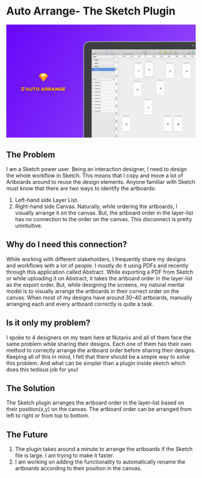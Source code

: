 # Auto Arrange- The Sketch Plugin
![The plugin in action](Final-GIF-2.gif)

## The Problem
I am a Sketch power user. Being an interaction designer, I need to design the whole workflow in Sketch. This means that I copy and move a lot of Artboards around to reuse the design elements.
Anyone familiar with Sketch must know that there are two ways to identify the artboards:
1. Left-hand side Layer List.
2. Right-hand side Canvas.
Naturally, while ordering the artboards, I visually arrange it on the canvas. But, the artboard order in the layer-list has no connection to the order on the canvas. This disconnect is pretty unintuitive.

## Why do I need this connection?
While working with different stakeholders, I frequently share my designs and workflows with a lot of people. I mostly do it using PDFs and recently through this application called Abstract. While exporting a PDF from Sketch or while uploading it on Abstract, it takes the artboard order in the layer-list as the export order.
But, while designing the screens, my natural mental model is to visually arrange the artboards in their correct order on the canvas. When most of my designs have around 30–40 artboards, manually arranging each and every artboard correctly is quite a task.

## Is it only my problem?
I spoke to 4 designers on my team here at Nutanix and all of them face the same problem while sharing their designs. Each one of them has their own method to correctly arrange the artboard order before sharing their designs.
Keeping all of this in mind, I felt that there should be a simple way to solve this problem. And what can be simpler than a plugin inside sketch which does this tedious job for you!

## The Solution
The Sketch plugin arranges the artboard order in the layer-list based on their position(x,y) on the canvas. The artboard order can be arranged from left to right or from top to bottom.

## The Future
1. The plugin takes around a minute to arrange the artboards if the Sketch file is large. I am trying to make it faster.
2. I am working on adding the functionality to automatically rename the artboards according to their position in the canvas.
